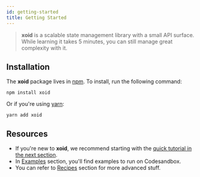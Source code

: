 ```yaml
---
id: getting-started
title: Getting Started
---
```


> **xoid** is a scalable state management library with a small API surface.
> While learning it takes 5 minutes, you can still manage great complexity with it.


## Installation

The **xoid** package lives in <a href="https://www.npmjs.com/get-npm" target="_blank">npm</a>. To install, run the following command:

```shell
npm install xoid
```

Or if you're using <a href="https://classic.yarnpkg.com/en/docs/install/" target="_blank">yarn</a>:

```shell
yarn add xoid
```

## Resources

- If you're new to **xoid**, we recommend starting with the [quick tutorial in the next section](quick-tutorial).
- In [Examples](examples) section, you'll find examples to run on Codesandbox.
- You can refer to [Recipes](./recipes/using-context-correctly) section for more advanced stuff.
